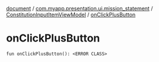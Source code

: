 [document](../../index.md) / [com.myapp.presentation.ui.mission_statement](../index.md) / [ConstitutionInputItemViewModel](index.md) / [onClickPlusButton](./on-click-plus-button.md)

# onClickPlusButton

`fun onClickPlusButton(): <ERROR CLASS>`